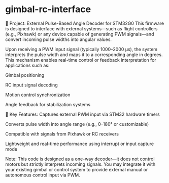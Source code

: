 # gimbal-rc-interface

📡 Project: External Pulse-Based Angle Decoder for STM32G0
This firmware is designed to interface with external systems—such as flight controllers (e.g., Pixhawk) or any device capable of generating PWM signals—and convert incoming pulse widths into angular values.

Upon receiving a PWM input signal (typically 1000–2000 µs), the system interprets the pulse width and maps it to a corresponding angle in degrees. This mechanism enables real-time control or feedback interpretation for applications such as:

Gimbal positioning

RC input signal decoding

Motion control synchronization

Angle feedback for stabilization systems

🔧 Key Features:
Captures external PWM input via STM32 hardware timers

Converts pulse width into angle range (e.g., 0–180° or customizable)

Compatible with signals from Pixhawk or RC receivers

Lightweight and real-time performance using interrupt or input capture mode

Note:
This code is designed as a one-way decoder—it does not control motors but strictly interprets incoming signals.
You may integrate it with your existing gimbal or control system to provide external manual or autonomous control input via PWM.
